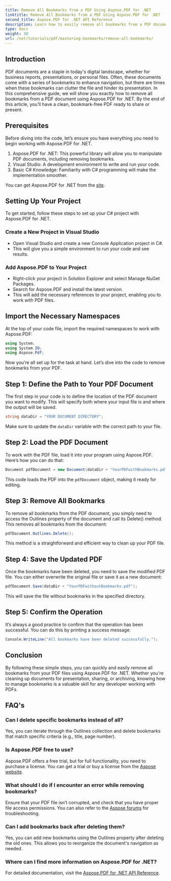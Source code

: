 ```yaml
---
title: Remove All Bookmarks from a PDF Using Aspose.PDF for .NET
linktitle: Remove All Bookmarks from a PDF Using Aspose.PDF for .NET
second_title: Aspose.PDF for .NET API Reference
description: Learn how to easily remove all bookmarks from a PDF document using Aspose.PDF for .NET. This step-by-step guide provides detailed instructions.
type: docs
weight: 30
url: /net/tutorials/pdf/mastering-bookmarks/remove-all-bookmarks/
---
```

## Introduction

PDF documents are a staple in today's digital landscape, whether for business reports, presentations, or personal files. Often, these documents come with a series of bookmarks to enhance navigation, but there are times when these bookmarks can clutter the file and hinder its presentation. In this comprehensive guide, we will show you exactly how to remove all bookmarks from a PDF document using Aspose.PDF for .NET. By the end of this article, you’ll have a clean, bookmark-free PDF ready to share or present.

## Prerequisites

Before diving into the code, let’s ensure you have everything you need to begin working with Aspose.PDF for .NET.

1. Aspose.PDF for .NET: This powerful library will allow you to manipulate PDF documents, including removing bookmarks.
2. Visual Studio: A development environment to write and run your code.
3. Basic C# Knowledge: Familiarity with C# programming will make the implementation smoother.

You can get Aspose.PDF for .NET from the [site](https://releases.aspose.com/pdf/net/).

## Setting Up Your Project

To get started, follow these steps to set up your C# project with Aspose.PDF for .NET.

### Create a New Project in Visual Studio

- Open Visual Studio and create a new Console Application project in C#.
- This will give you a simple environment to run your code and see results.

### Add Aspose.PDF to Your Project

- Right-click your project in Solution Explorer and select Manage NuGet Packages.
- Search for Aspose.PDF and install the latest version.
- This will add the necessary references to your project, enabling you to work with PDF files.

## Import the Necessary Namespaces

At the top of your code file, import the required namespaces to work with Aspose.PDF:

```csharp
using System;
using System.IO;
using Aspose.Pdf;
```

Now you’re all set up for the task at hand. Let’s dive into the code to remove bookmarks from your PDF.

## Step 1: Define the Path to Your PDF Document

The first step in your code is to define the location of the PDF document you want to modify. This will specify both where your input file is and where the output will be saved.

```csharp
string dataDir = "YOUR DOCUMENT DIRECTORY";
```

Make sure to update the `dataDir` variable with the correct path to your file.

## Step 2: Load the PDF Document

To work with the PDF file, load it into your program using Aspose.PDF. Here’s how you can do that:

```csharp
Document pdfDocument = new Document(dataDir + "YourPDFwithBookmarks.pdf");
```

This code loads the PDF into the `pdfDocument` object, making it ready for editing.

## Step 3: Remove All Bookmarks

To remove all bookmarks from the PDF document, you simply need to access the Outlines property of the document and call its Delete() method. This removes all bookmarks from the document:

```csharp
pdfDocument.Outlines.Delete();
```

This method is a straightforward and efficient way to clean up your PDF file.

## Step 4: Save the Updated PDF

Once the bookmarks have been deleted, you need to save the modified PDF file. You can either overwrite the original file or save it as a new document:

```csharp
pdfDocument.Save(dataDir + "YourPDFwithoutBookmarks.pdf");
```

This will save the file without bookmarks in the specified directory.

## Step 5: Confirm the Operation

It’s always a good practice to confirm that the operation has been successful. You can do this by printing a success message:

```csharp
Console.WriteLine("All bookmarks have been deleted successfully.");
```

## Conclusion

By following these simple steps, you can quickly and easily remove all bookmarks from your PDF files using Aspose.PDF for .NET. Whether you're cleaning up documents for presentation, sharing, or archiving, knowing how to manage bookmarks is a valuable skill for any developer working with PDFs.

## FAQ's

### Can I delete specific bookmarks instead of all?

Yes, you can iterate through the Outlines collection and delete bookmarks that match specific criteria (e.g., title, page number).

### Is Aspose.PDF free to use?

Aspose.PDF offers a free trial, but for full functionality, you need to purchase a license. You can get a trial or buy a license from the [Aspose website](https://purchase.aspose.com/buy).

### What should I do if I encounter an error while removing bookmarks?

Ensure that your PDF file isn’t corrupted, and check that you have proper file access permissions. You can also refer to the [Aspose forums](https://forum.aspose.com/c/pdf/9) for troubleshooting.

### Can I add bookmarks back after deleting them?

Yes, you can add new bookmarks using the Outlines property after deleting the old ones. This allows you to reorganize the document's navigation as needed.

### Where can I find more information on Aspose.PDF for .NET?

For detailed documentation, visit the [Aspose.PDF for .NET API Reference](https://reference.aspose.com/pdf/net/).
